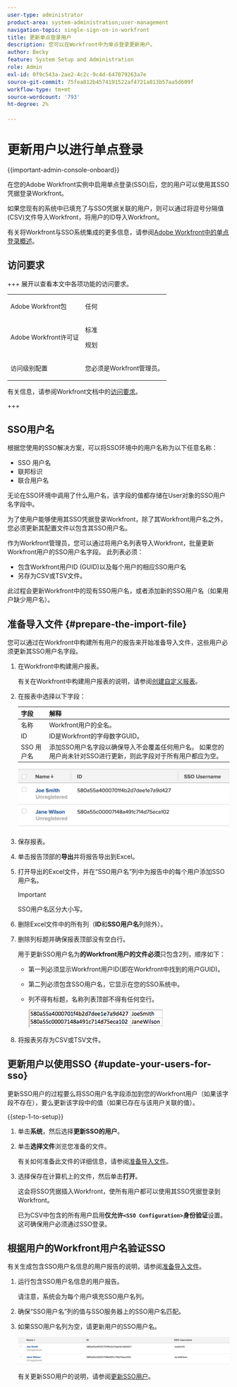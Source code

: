 ```yaml
---
user-type: administrator
product-area: system-administration;user-management
navigation-topic: single-sign-on-in-workfront
title: 更新单点登录用户
description: 您可以在Workfront中为单点登录更新用户。
author: Becky
feature: System Setup and Administration
role: Admin
exl-id: 0f9c543a-2ae2-4c2c-9c4d-647079263a7e
source-git-commit: 75fea812b4574191522af4721a013b57aa5d609f
workflow-type: tm+mt
source-wordcount: '793'
ht-degree: 2%

---
```


# 更新用户以进行单点登录

<!-- Audited: 1/2024 -->

{{important-admin-console-onboard}}

在您的Adobe Workfront实例中启用单点登录(SSO)后，您的用户可以使用其SSO凭据登录Workfront。

如果您现有的系统中已填充了与SSO凭据关联的用户，则可以通过将逗号分隔值(CSV)文件导入Workfront，将用户的ID导入Workfront。

有关将Workfront与SSO系统集成的更多信息，请参阅[Adobe Workfront中的单点登录概述](../../../administration-and-setup/add-users/single-sign-on/sso-in-workfront.md)。


## 访问要求

+++ 展开以查看本文中各项功能的访问要求。

<table style="table-layout:auto"> 
 <col> 
 <col> 
 <tbody> 
  <tr> 
   <td role="rowheader">Adobe Workfront包</td> 
   <td><p>任何</p></td> 
  </tr> 
  <tr> 
   <td role="rowheader">Adobe Workfront许可证</td> 
   <td><p>标准</p><p>规划</p></td> 
  </tr> 
  <tr> 
   <td role="rowheader">访问级别配置</td> 
   <td> <p>您必须是Workfront管理员。</p> </p> </td> 
  </tr> 
 </tbody> 
</table>

有关信息，请参阅Workfront文档中的[访问要求](/help/quicksilver/administration-and-setup/add-users/access-levels-and-object-permissions/access-level-requirements-in-documentation.md)。

+++

## SSO用户名

根据您使用的SSO解决方案，可以将SSO环境中的用户名称为以下任意名称：

* SSO 用户名
* 联邦标识
* 联合用户名

无论在SSO环境中调用了什么用户名，该字段的值都存储在User对象的SSO用户名字段中。

为了使用户能够使用其SSO凭据登录Workfront，除了其Workfront用户名之外，您必须更新其配置文件以包含其SSO用户名。

作为Workfront管理员，您可以通过将用户名列表导入Workfront，批量更新Workfront用户的SSO用户名字段。 此列表必须：

* 包含Workfront用户ID (GUID)以及每个用户的相应SSO用户名
* 另存为CSV或TSV文件。

此过程会更新Workfront中的现有SSO用户名，或者添加新的SSO用户名（如果用户缺少用户名）。

## 准备导入文件 {#prepare-the-import-file}

您可以通过在Workfront中构建所有用户的报告来开始准备导入文件，这些用户必须更新其SSO用户名字段。

1. 在Workfront中构建用户报表。

   有关在Workfront中构建用户报表的说明，请参阅[创建自定义报表](../../../reports-and-dashboards/reports/creating-and-managing-reports/create-custom-report.md)。

1. 在报表中选择以下字段：

   | 字段 | 解释 |
   |---|---|
   | 名称 | Workfront用户的全名。 |
   | ID | ID是Workfront的字母数字GUID。 |
   | SSO 用户名 | 添加SSO用户名字段以确保导入不会覆盖任何用户名。 如果您的用户尚未针对SSO进行更新，则此字段对于所有用户都应为空。 |

   ![具有SSO用户名但没有访问权限的用户](assets/users-with-sso-username-and-no-sso-access-only-field.png)

1. 保存报表。
1. 单击报告顶部的&#x200B;**导出**&#x200B;并将报告导出到Excel。
1. 打开导出的Excel文件，并在“SSO用户名”列中为报告中的每个用户添加SSO用户名。

   >[!IMPORTANT]
   >
   >SSO用户名区分大小写。

1. 删除Excel文件中的所有列（**ID**&#x200B;和&#x200B;**SSO用户名**&#x200B;列除外）。

1. 删除列标题并确保报表顶部没有空白行。

   用于更新SSO用户名为&#x200B;**的Workfront用户的文件必须**&#x200B;只包含2列，顺序如下：

   * 第一列必须显示Workfront用户ID(即在Workfront中找到的用户GUID)。
   * 第二列必须包含SSO用户名，它显示在您的SSO系统中。
   * 列不得有标题，名称列表顶部不得有任何空行。

     ![更新用户CSV](assets/update-users-for-sso-csv-file-for-import.png)

1. 将报表另存为CSV或TSV文件。

## 更新用户以使用SSO {#update-your-users-for-sso}

更新SSO用户的过程要么将SSO用户名字段添加到您的Workfront用户（如果该字段不存在），要么更新该字段中的值（如果已存在与该用户关联的值）。

{{step-1-to-setup}}

1. 单击&#x200B;**系统**，然后选择&#x200B;**更新SSO的用户**。

1. 单击&#x200B;**选择文件**&#x200B;浏览您准备的文件。

   有关如何准备此文件的详细信息，请参阅[准备导入文件](#prepare-the-import-file)。

1. 选择保存在计算机上的文件，然后单击&#x200B;**打开**。

   这会将SSO凭据插入Workfront，使所有用户都可以使用其SSO凭据登录到Workfront。

   已为CSV中包含的所有用户启用&#x200B;**仅允许`<SSO Configuration>`身份验证**&#x200B;设置。 这可确保用户必须通过SSO登录。

## 根据用户的Workfront用户名验证SSO

有关生成包含SSO用户名信息的用户报告的说明，请参阅[准备导入文件](#prepare-the-import-file)。

1. 运行包含SSO用户名信息的用户报告。

   请注意，系统会为每个用户填充SSO用户名列。

1. 确保“SSO用户名”列的值与SSO服务器上的SSO用户名匹配。
1. 如果SSO用户名列为空，请更新用户的SSO用户名。

   ![具有SSO字段的用户](assets/users-with-sso-field-updated.png)

   有关更新SSO用户的说明，请参阅[更新SSO用户](#update-your-users-for-sso)。
